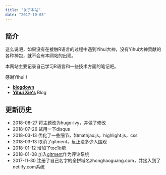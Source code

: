 ```yaml
---
title: "关于本站"
date: "2017-10-05"
---
```


## 简介

这么说吧，如果没有在接触R语言的过程中遇到Yihui大神，没有Yihui大神贡献的各种神包，就不会有本网站的出现。

本网站主要记录自己学习R语言和一些技术方面的笔记吧。

感谢Yihui！

- [**blogdown**](https://github.com/rstudio/blogdown)
- [**Yihui Xie's**](https://yihui.name/) Blog


## 更新历史

- 2018-08-27 将主题改为hugo-ivy，并做了修改
- 2018-07-26 试用一下disqus
- 2018-03-13 优化了一些细节，如mathjax.js，highlight.js，css
- 2018-03-13 取消了gitment，反正没多少人围观
- 2018-01-12 增加了toc功能
- 2018-01-08 加入[gitment](https://github.com/imsun/gitment)作为评论系统
- 2017-11-30 注册了自己名字的全拼域名zhonghaoguang.com，并接入到了netlify.com系统

